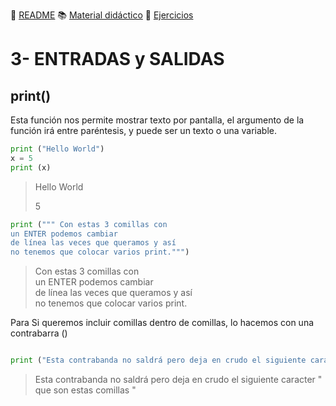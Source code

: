 
:page_with_curl: [README](../README.md) :books: [Material didáctico](/documentation/indicedocu.md) :pencil: [Ejercicios](/tests/indicetests.md)




# 3- ENTRADAS y SALIDAS

## print()

Esta función nos permite mostrar texto por pantalla,
el argumento de la función irá entre paréntesis, y puede ser un texto o una variable.

````python
print ("Hello World")
x = 5
print (x)

````
> Hello World
>
> 5
````python
print (""" Con estas 3 comillas con
un ENTER podemos cambiar 
de línea las veces que queramos y así 
no tenemos que colocar varios print.""")
````
> Con estas 3 comillas con  
un ENTER podemos cambiar  
de línea las veces que queramos y así  
no tenemos que colocar varios print.

Para Si queremos incluir comillas dentro de comillas, lo hacemos con una contrabarra (\)
````python

print ("Esta contrabanda no saldrá pero deja en crudo el siguiente caracter \" que son estas comillas \""")
````
> Esta contrabanda no saldrá pero deja en crudo el siguiente caracter " que son estas comillas " 
